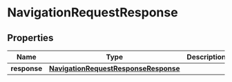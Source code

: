 
# NavigationRequestResponse

## Properties
Name | Type | Description | Notes
------------ | ------------- | ------------- | -------------
**response** | [**NavigationRequestResponseResponse**](NavigationRequestResponseResponse.md) |  | 



